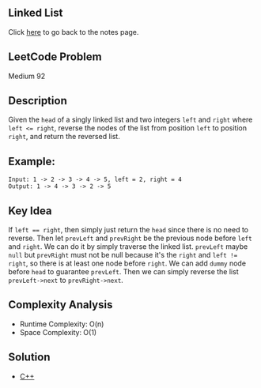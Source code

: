 ## Linked List
Click [here](../notes.md) to go back to the notes page.

## LeetCode Problem
Medium 92

## Description
Given the `head` of a singly linked list and two integers `left` and `right` where `left <= right`, reverse the nodes of the list from position `left` to position `right`, and return the reversed list.

## Example:
```
Input: 1 -> 2 -> 3 -> 4 -> 5, left = 2, right = 4 
Output: 1 -> 4 -> 3 -> 2 -> 5
```

## Key Idea
If `left == right`, then simply just return the `head` since there is no need to reverse. Then let `prevLeft` and `prevRight` be the previous node before `left` and `right`. We can do it by simply traverse the linked list. `prevLeft` maybe `null` but `prevRight` must not be null because it's the `right` and `left != right`, so there is at least one node before `right`. We can add `dummy` node before `head` to guarantee `prevLeft`. Then we can simply reverse the list `prevLeft->next` to `prevRight->next`.

## Complexity Analysis
- Runtime Complexity: O(n)
- Space Complexity: O(1)

## Solution
- [C++](solution.cpp)